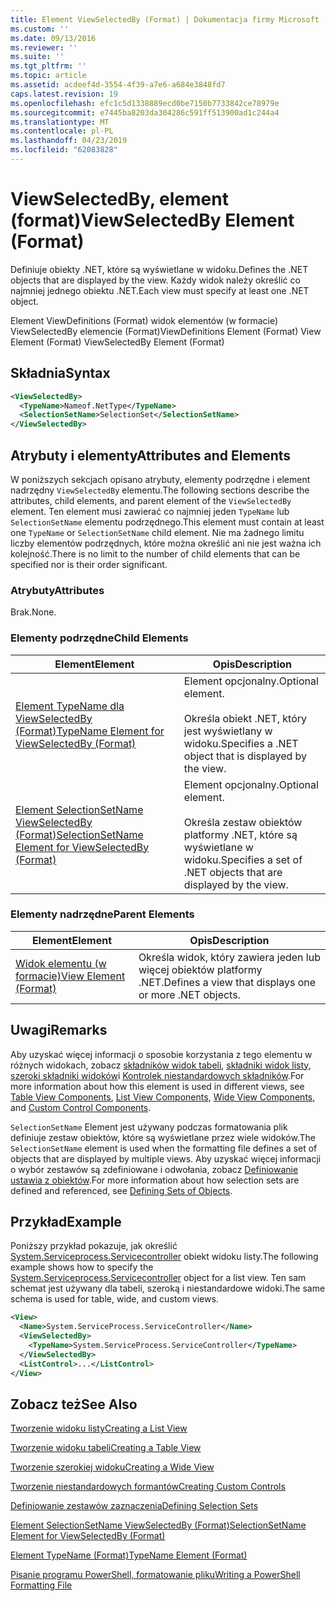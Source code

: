 ```yaml
---
title: Element ViewSelectedBy (Format) | Dokumentacja firmy Microsoft
ms.custom: ''
ms.date: 09/13/2016
ms.reviewer: ''
ms.suite: ''
ms.tgt_pltfrm: ''
ms.topic: article
ms.assetid: acdeef4d-3554-4f39-a7e6-a684e3848fd7
caps.latest.revision: 19
ms.openlocfilehash: efc1c5d1338889ecd0be7150b7733842ce78979e
ms.sourcegitcommit: e7445ba8203da304286c591ff513900ad1c244a4
ms.translationtype: MT
ms.contentlocale: pl-PL
ms.lasthandoff: 04/23/2019
ms.locfileid: "62083828"
---
```

# <a name="viewselectedby-element-format"></a><span data-ttu-id="7b6e3-102">ViewSelectedBy, element (format)</span><span class="sxs-lookup"><span data-stu-id="7b6e3-102">ViewSelectedBy Element (Format)</span></span>

<span data-ttu-id="7b6e3-103">Definiuje obiekty .NET, które są wyświetlane w widoku.</span><span class="sxs-lookup"><span data-stu-id="7b6e3-103">Defines the .NET objects that are displayed by the view.</span></span> <span data-ttu-id="7b6e3-104">Każdy widok należy określić co najmniej jednego obiektu .NET.</span><span class="sxs-lookup"><span data-stu-id="7b6e3-104">Each view must specify at least one .NET object.</span></span>

<span data-ttu-id="7b6e3-105">Element ViewDefinitions (Format) widok elementów (w formacie) ViewSelectedBy elemencie (Format)</span><span class="sxs-lookup"><span data-stu-id="7b6e3-105">ViewDefinitions Element (Format) View Element (Format) ViewSelectedBy Element (Format)</span></span>

## <a name="syntax"></a><span data-ttu-id="7b6e3-106">Składnia</span><span class="sxs-lookup"><span data-stu-id="7b6e3-106">Syntax</span></span>

```xml
<ViewSelectedBy>
  <TypeName>Nameof.NetType</TypeName>
  <SelectionSetName>SelectionSet</SelectionSetName>
</ViewSelectedBy>
```

## <a name="attributes-and-elements"></a><span data-ttu-id="7b6e3-107">Atrybuty i elementy</span><span class="sxs-lookup"><span data-stu-id="7b6e3-107">Attributes and Elements</span></span>

<span data-ttu-id="7b6e3-108">W poniższych sekcjach opisano atrybuty, elementy podrzędne i element nadrzędny `ViewSelectedBy` elementu.</span><span class="sxs-lookup"><span data-stu-id="7b6e3-108">The following sections describe the attributes, child elements, and parent element of the `ViewSelectedBy` element.</span></span> <span data-ttu-id="7b6e3-109">Ten element musi zawierać co najmniej jeden `TypeName` lub `SelectionSetName` elementu podrzędnego.</span><span class="sxs-lookup"><span data-stu-id="7b6e3-109">This element must contain at least one `TypeName` or `SelectionSetName` child element.</span></span> <span data-ttu-id="7b6e3-110">Nie ma żadnego limitu liczby elementów podrzędnych, które można określić ani nie jest ważna ich kolejność.</span><span class="sxs-lookup"><span data-stu-id="7b6e3-110">There is no limit to the number of child elements that can be specified nor is their order significant.</span></span>

### <a name="attributes"></a><span data-ttu-id="7b6e3-111">Atrybuty</span><span class="sxs-lookup"><span data-stu-id="7b6e3-111">Attributes</span></span>

<span data-ttu-id="7b6e3-112">Brak.</span><span class="sxs-lookup"><span data-stu-id="7b6e3-112">None.</span></span>

### <a name="child-elements"></a><span data-ttu-id="7b6e3-113">Elementy podrzędne</span><span class="sxs-lookup"><span data-stu-id="7b6e3-113">Child Elements</span></span>

|<span data-ttu-id="7b6e3-114">Element</span><span class="sxs-lookup"><span data-stu-id="7b6e3-114">Element</span></span>|<span data-ttu-id="7b6e3-115">Opis</span><span class="sxs-lookup"><span data-stu-id="7b6e3-115">Description</span></span>|
|-------------|-----------------|
|[<span data-ttu-id="7b6e3-116">Element TypeName dla ViewSelectedBy (Format)</span><span class="sxs-lookup"><span data-stu-id="7b6e3-116">TypeName Element for ViewSelectedBy (Format)</span></span>](./typename-element-for-viewselectedby-format.md)|<span data-ttu-id="7b6e3-117">Element opcjonalny.</span><span class="sxs-lookup"><span data-stu-id="7b6e3-117">Optional element.</span></span><br /><br /> <span data-ttu-id="7b6e3-118">Określa obiekt .NET, który jest wyświetlany w widoku.</span><span class="sxs-lookup"><span data-stu-id="7b6e3-118">Specifies a .NET object that is displayed by the view.</span></span>|
|[<span data-ttu-id="7b6e3-119">Element SelectionSetName ViewSelectedBy (Format)</span><span class="sxs-lookup"><span data-stu-id="7b6e3-119">SelectionSetName Element for ViewSelectedBy (Format)</span></span>](./selectionsetname-element-for-viewselectedby-format.md)|<span data-ttu-id="7b6e3-120">Element opcjonalny.</span><span class="sxs-lookup"><span data-stu-id="7b6e3-120">Optional element.</span></span><br /><br /> <span data-ttu-id="7b6e3-121">Określa zestaw obiektów platformy .NET, które są wyświetlane w widoku.</span><span class="sxs-lookup"><span data-stu-id="7b6e3-121">Specifies a set of .NET objects that are displayed by the view.</span></span>|

### <a name="parent-elements"></a><span data-ttu-id="7b6e3-122">Elementy nadrzędne</span><span class="sxs-lookup"><span data-stu-id="7b6e3-122">Parent Elements</span></span>

|<span data-ttu-id="7b6e3-123">Element</span><span class="sxs-lookup"><span data-stu-id="7b6e3-123">Element</span></span>|<span data-ttu-id="7b6e3-124">Opis</span><span class="sxs-lookup"><span data-stu-id="7b6e3-124">Description</span></span>|
|-------------|-----------------|
|[<span data-ttu-id="7b6e3-125">Widok elementu (w formacie)</span><span class="sxs-lookup"><span data-stu-id="7b6e3-125">View Element (Format)</span></span>](./view-element-format.md)|<span data-ttu-id="7b6e3-126">Określa widok, który zawiera jeden lub więcej obiektów platformy .NET.</span><span class="sxs-lookup"><span data-stu-id="7b6e3-126">Defines a view that displays one or more .NET objects.</span></span>|

## <a name="remarks"></a><span data-ttu-id="7b6e3-127">Uwagi</span><span class="sxs-lookup"><span data-stu-id="7b6e3-127">Remarks</span></span>

<span data-ttu-id="7b6e3-128">Aby uzyskać więcej informacji o sposobie korzystania z tego elementu w różnych widokach, zobacz [składników widok tabeli](./creating-a-table-view.md), [składniki widok listy](./creating-a-list-view.md), [szeroki składniki widoków](./creating-a-wide-view.md)i [Kontrolek niestandardowych składników](./creating-custom-controls.md).</span><span class="sxs-lookup"><span data-stu-id="7b6e3-128">For more information about how this element is used in different views, see [Table View Components](./creating-a-table-view.md), [List View Components](./creating-a-list-view.md), [Wide View Components](./creating-a-wide-view.md), and [Custom Control Components](./creating-custom-controls.md).</span></span>

<span data-ttu-id="7b6e3-129">`SelectionSetName` Element jest używany podczas formatowania plik definiuje zestaw obiektów, które są wyświetlane przez wiele widoków.</span><span class="sxs-lookup"><span data-stu-id="7b6e3-129">The `SelectionSetName` element is used when the formatting file defines a set of objects that are displayed by multiple views.</span></span> <span data-ttu-id="7b6e3-130">Aby uzyskać więcej informacji o wybór zestawów są zdefiniowane i odwołania, zobacz [Definiowanie ustawia z obiektów](./defining-selection-sets.md).</span><span class="sxs-lookup"><span data-stu-id="7b6e3-130">For more information about how selection sets are defined and referenced, see [Defining Sets of Objects](./defining-selection-sets.md).</span></span>

## <a name="example"></a><span data-ttu-id="7b6e3-131">Przykład</span><span class="sxs-lookup"><span data-stu-id="7b6e3-131">Example</span></span>

<span data-ttu-id="7b6e3-132">Poniższy przykład pokazuje, jak określić [System.Serviceprocess.Servicecontroller](/dotnet/api/System.ServiceProcess.ServiceController) obiekt widoku listy.</span><span class="sxs-lookup"><span data-stu-id="7b6e3-132">The following example shows how to specify the [System.Serviceprocess.Servicecontroller](/dotnet/api/System.ServiceProcess.ServiceController) object for a list view.</span></span> <span data-ttu-id="7b6e3-133">Ten sam schemat jest używany dla tabeli, szeroką i niestandardowe widoki.</span><span class="sxs-lookup"><span data-stu-id="7b6e3-133">The same schema is used for table, wide, and custom views.</span></span>

```xml
<View>
  <Name>System.ServiceProcess.ServiceController</Name>
  <ViewSelectedBy>
    <TypeName>System.ServiceProcess.ServiceController</TypeName>
  </ViewSelectedBy>
  <ListControl>...</ListControl>
</View>
```

## <a name="see-also"></a><span data-ttu-id="7b6e3-134">Zobacz też</span><span class="sxs-lookup"><span data-stu-id="7b6e3-134">See Also</span></span>

[<span data-ttu-id="7b6e3-135">Tworzenie widoku listy</span><span class="sxs-lookup"><span data-stu-id="7b6e3-135">Creating a List View</span></span>](./creating-a-list-view.md)

[<span data-ttu-id="7b6e3-136">Tworzenie widoku tabeli</span><span class="sxs-lookup"><span data-stu-id="7b6e3-136">Creating a Table View</span></span>](./creating-a-table-view.md)

[<span data-ttu-id="7b6e3-137">Tworzenie szerokiej widoku</span><span class="sxs-lookup"><span data-stu-id="7b6e3-137">Creating a Wide View</span></span>](./creating-a-wide-view.md)

[<span data-ttu-id="7b6e3-138">Tworzenie niestandardowych formantów</span><span class="sxs-lookup"><span data-stu-id="7b6e3-138">Creating Custom Controls</span></span>](./creating-custom-controls.md)

[<span data-ttu-id="7b6e3-139">Definiowanie zestawów zaznaczenia</span><span class="sxs-lookup"><span data-stu-id="7b6e3-139">Defining Selection Sets</span></span>](./defining-selection-sets.md)

[<span data-ttu-id="7b6e3-140">Element SelectionSetName ViewSelectedBy (Format)</span><span class="sxs-lookup"><span data-stu-id="7b6e3-140">SelectionSetName Element for ViewSelectedBy (Format)</span></span>](./selectionsetname-element-for-viewselectedby-format.md)

[<span data-ttu-id="7b6e3-141">Element TypeName (Format)</span><span class="sxs-lookup"><span data-stu-id="7b6e3-141">TypeName Element (Format)</span></span>](./typename-element-for-viewselectedby-format.md)

[<span data-ttu-id="7b6e3-142">Pisanie programu PowerShell, formatowanie pliku</span><span class="sxs-lookup"><span data-stu-id="7b6e3-142">Writing a PowerShell Formatting File</span></span>](./writing-a-powershell-formatting-file.md)
